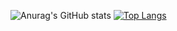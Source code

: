 ![Anurag's GitHub stats](https://github-readme-stats.vercel.app/api?username=LJH5&show_icons=true&theme=radical)
[![Top Langs](https://github-readme-stats.vercel.app/api/top-langs/?username=LJH5&layout=compact)](https://github.com/LJH5/github-readme-stats)
